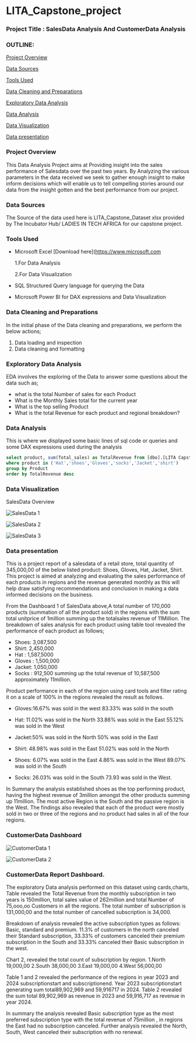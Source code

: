   # LITA_Capstone_project

### Project Title : SalesData Analysis And CustomerData Analysis
 
### OUTLINE:

[Project Overview](#project-overview)

[Data Sources](#data-sources)

 
[Tools Used](#tools-used)


[Data Cleaning and Preparations](#data-cleaning-preparations)


[Exploratory Data Analysis](#exploratory-data-analysis)

[Data Analysis](#data-analysis)


[Data Visualization](#data-visualization)

[Data presentation](#data-presentation)







### Project Overview
This Data Analysis Project aims at Providing insight into the sales performance of Salesdata over the past two years.
By Analyzing the various parameters in the data received we seek to gather enough insight to make inform decisions which will enable us to tell compelling stories around our data from the insight gotten and the best performance from our project.


### Data Sources 
The Source of the data used here is LITA_Capstone_Dataset xlsx provided by The Incubator Hub/ LADIES IN TECH AFRICA for our capstone project. 


### Tools Used
- Microsoft Excel [Download here](https://www.microsoft.com
  
  1.For Data Analysis
 
  2.For Data Visualization

- SQL Structured Query language for querying the Data 
- Microsoft Power BI for DAX expressions and Data Visualization

### Data Cleaning and Preparations
In the initial phase of the Data cleaning and preparations, we perform the below actions;
1. Data loading and inspection
2. Data cleaning and formatting

### Exploratory Data Analysis
 EDA involves the exploring of the Data to answer some questions about the data such as;
 - what is the total Number of sales for each Product
 - What is the Monthly Sales total for the current year
 - What is the top selling Product
 - What is the total Revenue for each product and regional breakdown?



### Data Analysis
This is where we displayed some basic lines of sql code or queries and some DAX expressions used during the analysis

```SQL
select product, sum(Total_sales) as TotalRevenue from [dbo].[LITA Capstone Dataset csv]
where product in ('Hat','shoes','Gloves','socks','Jacket','shirt')
group by Product
order by TotalRevenue desc
```

### Data Visualization

SalesData Overview


![SalesData 1](https://github.com/user-attachments/assets/1a823f47-ad22-4093-86d5-899ddddc46a8)


![SalesData 2](https://github.com/user-attachments/assets/2248dba7-41f0-42b7-932b-cb7088c19edd)


![SalesData 3](https://github.com/user-attachments/assets/e62773c5-cace-4dc6-8848-a18911592096)

### Data presentation

This is a project report of a salesdata of a retail store, total quantity of 345,000,00 of the below listed product: Shoes, Gloves, Hat, Jacket, Shirt. This project is aimed at analyzing and evaluating the sales performance of each products in regions and the revenue generated monthly as this will help draw satisfying recommendations and conclusion in making a data informed decisions on the business.

From the Dashboard 1 of SalesData above,A total number of 170,000 products (summation of all the product sold) in the regions with the sum total unitprice of 1million summing up the totalsales revenue of 11Million.
The breakdown of sales analysis for each product  using table tool revealed the performance of each product as follows;
 - Shoes: 3,087,500
 - Shirt: 2,450,000
 - Hat : 1,587,5000
 - Gloves : 1,500,000
 - Jacket: 1,050,000
 - Socks : 912,500
summing up the total revenue of 10,587,500 approximately 11million.

Product performance in each of the region using card tools and filter rating it on a scale of 100% in the regions  revealed the result as follows.
 - Gloves:16.67% was sold in the west
          83.33% was sold in the south

 - Hat: 11.02% was sold in the North
        33.86% was sold in the East
        55.12% was sold in the West

 - Jacket:50% was sold in the North
          50% was sold in the East

 - Shirt: 48.98% was sold in the East
          51.02% was sold in the North

 - Shoes: 6.07% was sold in the East
          4.86% was sold in the West
          89.07% was sold in the South

 - Socks: 26.03% was sold in the South
          73.93 was sold in the West.

In Summary the analysis established shoes as the top performing product, having the highest revenue of 3million amongst the other products summing up 11million.
The most active Region is the South and the passive region is the West. The findings also revealed that each of the product were mostly sold in two or three of the regions and no product had sales in all of the  four regions.

### CustomerData Dashboard


![CustomerData 1](https://github.com/user-attachments/assets/79513122-8d5e-4079-af14-a48d8496c32b)



![CustomerData 2](https://github.com/user-attachments/assets/5c604e02-84e0-4373-8dc2-c566da07cad5)


### CustomerData Report Dashboard.
The exploratory Data analysis performed on this dataset using cards,charts, Table revealed the Total Revenue from the monthly subscription in two years is 150million, total sales value of 262million and total Number of 75,ooo,oo Customers in all the regions. The total number of subscription is 131,000,00 and the total number of cancelled subscription is 34,000.

Breakdown of analysis revealed the active subscription types as follows: Basic, standard and premium.
11.3% of customers in the north canceled their Standard subscription, 33.33% of customers canceled their premium subscription in the South and 33.33% canceled their Basic subscription in the west.

Chart 2, revealed the total count of subscription by region.
 1.North 19,000,00 
 2.South 38,000,00
 3.East 19,000,00
 4.West 56,000,00

Table 1 and 2 revealed the performance of the regions in year 2023 and 2024 subscriptionstart and subscriptionend.
Year 2023 subscriptionstart generating sum total89,902,969 and 59,916717 in 2024.
Table 2 revealed the sum total 89,902,969 as revenue in 2023 and 59,916,717 as revenue in year 2024.

In summary the analysis revealed Basic subscription type as the most preferred subscription type with the total revenue of 75million , in regions the East had no subscription canceled.
Further analysis revealed the North, South, West canceled their subscription with no renewal.                                                                                                                                                                         


